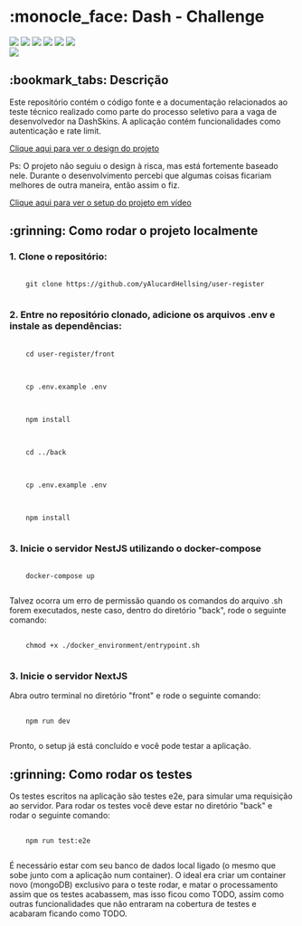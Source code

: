 <h1>:monocle_face: Dash - Challenge</a></h1>

<div style="display: inline_block">
  <img src="https://img.shields.io/badge/TypeScript-brightgreen"/>
  <img src="https://img.shields.io/badge/ReactJs-brightgreen"/>
  <img src="https://img.shields.io/badge/Styled Components-brightgreen"/>
  <img src="https://img.shields.io/badge/NextJS-brightgreen"/>
  <img src="https://img.shields.io/badge/NestJS-brightgreen"/>
  <img src="https://img.shields.io/badge/MongoDb-brightgreen"/>
</div>

<img src ="https://cdn.discordapp.com/attachments/1118878755960651878/1214587842630516816/image.png?ex=65f9a813&is=65e73313&hm=678a05130cbf213dbdbde0afb8e2eb5d1b463cd7938d0a525ff54925d37be584&" />

<h2>:bookmark_tabs: Descrição</h2>
<p>Este repositório contém o código fonte e a documentação relacionados ao teste técnico realizado como parte do processo seletivo para a vaga de desenvolvedor na DashSkins. A aplicação contém funcionalidades como autenticação e rate limit.</p>

<a href="https://www.figma.com/file/TCkQSBYF6zzknsdVjYKr0f/Test?type=design&node-id=0%3A1&mode=dev&t=Wh3Ct2N9PTVjeUnJ-1">Clique aqui para ver o design do projeto</a>
<p>Ps: O projeto não seguiu o design à risca, mas está fortemente baseado nele. Durante o desenvolvimento percebi que algumas coisas ficariam melhores de outra maneira, então assim o fiz.</p>

<a href="https://www.youtube.com/watch?v=UyOsv4ah_dY&ab_channel=MatheusVieira">Clique aqui para ver o setup do projeto em vídeo</a>

<h2>:grinning: Como rodar o projeto localmente</h2>

<h3>1. Clone o repositório:</h3>
<pre>
  <code>
    git clone https://github.com/yAlucardHellsing/user-register
  </code>
</pre>

<h3>2. Entre no repositório clonado, adicione os arquivos .env e instale as dependências:</h3>
<pre>
  <code>
    cd user-register/front
  </code>
</pre>
<pre>
  <code>
    cp .env.example .env
  </code>
</pre>
<pre>
  <code>
    npm install
  </code>
</pre>

<pre>
  <code>
    cd ../back
  </code>
</pre>
<pre>
  <code>
    cp .env.example .env
  </code>
</pre>
<pre>
  <code>
    npm install
  </code>
</pre>

<h3>3. Inicie o servidor NestJS utilizando o docker-compose</h3>
<pre>
  <code>
    docker-compose up
  </code>
</pre>
Talvez ocorra um erro de permissão quando os comandos do arquivo .sh forem executados, neste caso, dentro do diretório "back", rode o seguinte comando:
<pre>
  <code>
    chmod +x ./docker_environment/entrypoint.sh
  </code>
</pre>

<h3>3. Inicie o servidor NextJS</h3>
Abra outro terminal no diretório "front" e rode o seguinte comando:
<pre>
  <code>
    npm run dev
  </code>
</pre>
Pronto, o setup já está concluído e você pode testar a aplicação.

<h2>:grinning: Como rodar os testes</h2>
Os testes escritos na aplicação são testes e2e, para simular uma requisição ao servidor. Para rodar os testes você deve estar no diretório "back" e rodar o seguinte comando:
<pre>
  <code>
    npm run test:e2e
  </code>
</pre>
É necessário estar com seu banco de dados local ligado (o mesmo que sobe junto com a aplicação num container). O ideal era criar um container novo (mongoDB) exclusivo para o teste rodar, e matar o processamento assim que os testes acabassem, mas isso ficou como TODO, assim como outras funcionalidades que não entraram na cobertura de testes e acabaram ficando como TODO.
